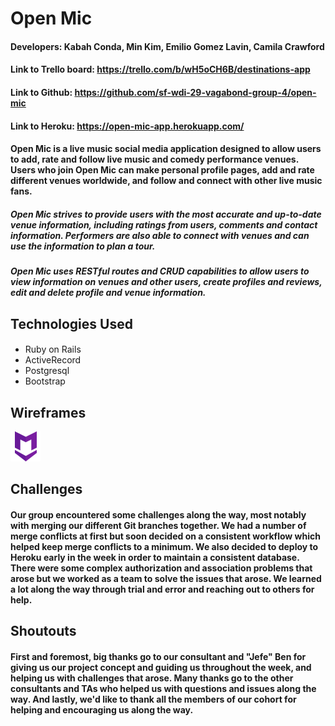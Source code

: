 # Open Mic
#### Developers: Kabah Conda, Min Kim, Emilio Gomez Lavin, Camila Crawford

#### Link to Trello board: https://trello.com/b/wH5oCH6B/destinations-app
#### Link to Github: https://github.com/sf-wdi-29-vagabond-group-4/open-mic
#### Link to Heroku: https://open-mic-app.herokuapp.com/

#### Open Mic is a live music social media application designed to allow users to add, rate and follow live music and comedy performance venues. Users who join Open Mic can make personal profile pages, add and rate different venues worldwide, and follow and connect with other live music fans.

##### Open Mic strives to provide users with the most accurate and up-to-date venue information, including ratings from users, comments and contact information. Performers are also able to connect with venues and can use the information to plan a tour.

##### Open Mic uses RESTful routes and CRUD capabilities to allow users to view information on venues and other users, create profiles and reviews, edit and delete profile and venue information.

## Technologies Used

####
* Ruby on Rails
* ActiveRecord
* Postgresql
* Bootstrap

## Wireframes

![alt text](https://github.com/adam-p/markdown-here/raw/master/src/common/images/icon48.png "Logo Title Text 1")


## Challenges
#### Our group encountered some challenges along the way, most notably with merging our different Git branches together. We had a number of merge conflicts at first but soon decided on a consistent workflow which helped keep merge conflicts to a minimum. We also decided to deploy to Heroku early in the week in order to maintain a consistent database. There were some complex authorization and association problems that arose but we worked as a team to solve the issues that arose. We learned a lot along the way through trial and error and reaching out to others for help.

## Shoutouts
#### First and foremost, big thanks go to our consultant and "Jefe" Ben for giving us our project concept and guiding us throughout the week, and helping us with challenges that arose. Many thanks go to the other consultants and TAs who helped us with questions and issues along the way. And lastly, we'd like to thank all the members of our cohort for helping and encouraging us along the way.
